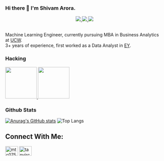 ### Hi there 👋 I'm Shivam Arora. 

<div align="center">
  
<a href="https://www.kaggle.com/shivam017arora">
<img src="https://img.shields.io/badge/Kaggle-20BEFF?style=for-the-badge&logo=Kaggle&logoColor=white" />
  </a>
  <a href="https://www.linkedin.com/in/shivam017arora/">
<img src="https://img.shields.io/badge/LinkedIn-0077B5?style=for-the-badge&logo=linkedin&logoColor=white" />
    </a>
      <a href="https://medium.com/@shivam017arora">
<img src="https://img.shields.io/badge/Medium-12100E?style=for-the-badge&logo=medium&logoColor=white" />
        </a>
</div>
<br/>

Machine Learning Engineer, currently pursuing MBA in Business Analytics at [UCW](https://www.ucanwest.ca/graduate-programs/master-of-business-administration/).<br/>
3+ years of experience, first worked as a Data Analyst in [EY](https://www.ey.com/en_in/careers/global-delivery-services). 

### Hacking
<div align="">
  <a href="https://app.poap.xyz/token/6767391">
  <img src="https://assets.poap.xyz/df0f6e6c-1cec-4a6a-bd8d-aee966513283.png" width="100" height="100"/>
    </a>
  <a href="https://devpost.com/software/freelancodao">
  <img src="https://upload.wikimedia.org/wikipedia/commons/thumb/d/dd/Chainlink_Logo.png/800px-Chainlink_Logo.png" width="100" height="100"/>
    </a>
</div>

### Github Stats

[![Anurag's GitHub stats](https://github-readme-stats.vercel.app/api?username=shivam017arora)](https://github.com/anuraghazra/github-readme-stats)
![Top Langs](https://github-readme-stats.vercel.app/api/top-langs/?username=shivam017arora&layout=compact) 


## Connect With Me:

<p align="left">
<a href="https://twitter.com/Shivam017arora" target="blank"><img align="center" src="https://raw.githubusercontent.com/rahuldkjain/github-profile-readme-generator/master/src/images/icons/Social/twitter.svg" alt="mtc0750" height="30" width="40" /></a>
<a href="https://linkedin.com/in/shivam017arora" target="blank"><img align="center" src="https://raw.githubusercontent.com/rahuldkjain/github-profile-readme-generator/master/src/images/icons/Social/linked-in-alt.svg" alt="tanvirc" height="30" width="40" /></a>
</p>
